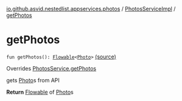 [io.github.asvid.nestedlist.appservices.photos](../index.md) / [PhotosServiceImpl](index.md) / [getPhotos](./get-photos.md)

# getPhotos

`fun getPhotos(): `[`Flowable`](http://reactivex.io/RxJava/javadoc/io/reactivex/Flowable.html)`<`[`Photo`](../../io.github.asvid.nestedlist.domain/-photo/index.md)`>` [(source)](https://github.com/asvid/NestedList/tree/master/app/src/main/java/io/github/asvid/nestedlist/appservices/photos/PhotosServiceImpl.kt#L9)

Overrides [PhotosService.getPhotos](../-photos-service/get-photos.md)

gets [Photo](../../io.github.asvid.nestedlist.domain/-photo/index.md)s from API

**Return**
[Flowable](http://reactivex.io/RxJava/javadoc/io/reactivex/Flowable.html) of [Photo](../../io.github.asvid.nestedlist.domain/-photo/index.md)s

